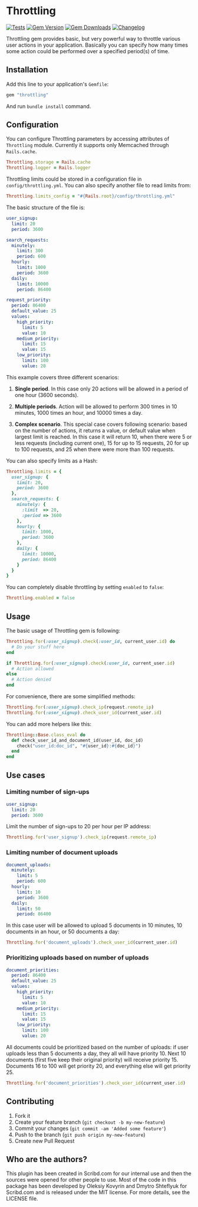 # Throttling

[![Tests](https://github.com/kpumuk/throttling/actions/workflows/tests.yml/badge.svg)](https://github.com/kpumuk/throttling/actions/workflows/test.yml)
[![Gem Version](https://badge.fury.io/rb/throttling.svg)](https://badge.fury.io/rb/throttling)
[![Gem Downloads](https://img.shields.io/gem/dt/throttling.svg)](https://badge.fury.io/rb/throttling)
[![Changelog](https://img.shields.io/badge/Changelog-latest-blue.svg)](https://github.com/kpumuk/throttling/blob/main/CHANGELOG.md)

Throttling gem provides basic, but very powerful way to throttle various user actions in your application. Basically you can specify how many times some action could be performed over a specified period(s) of time.

## Installation

Add this line to your application's `Gemfile`:

```ruby
gem "throttling"
```

And run `bundle install` command.

## Configuration

You can configure Throttling parameters by accessing attributes of `Throttling` module. Currently it supports only Memcached through `Rails.cache`.

```ruby
Throttling.storage = Rails.cache
Throttling.logger = Rails.logger
```

Throttling limits could be stored in a configuration file in `config/throttling.yml`. You can also specify another file to read limits from:

```ruby
Throttling.limits_config = "#{Rails.root}/config/throttling.yml"
```

The basic structure of the file is:

```yaml
user_signup:
  limit: 20
  period: 3600

search_requests:
  minutely:
    limit: 300
    period: 600
  hourly:
    limit: 1000
    period: 3600
  daily:
    limit: 10000
    period: 86400

request_priority:
  period: 86400
  default_value: 25
  values:
    high_priority:
      limit: 5
      value: 10
    medium_priority:
      limit: 15
      value: 15
    low_priority:
      limit: 100
      value: 20
```

This example covers three different scenarios:

1. **Single period**. In this case only 20 actions will be allowed in a period of
   one hour (3600 seconds).

2. **Multiple periods**. Action will be allowed to perform 300 times in 10 minutes,
   1000 times an hour, and 10000 times a day.

3. **Complex scenario**. This special case covers following scenario: based on the number of actions,
   it returns a value, or default value when largest limit is reached. In this
   case it will return 10, when there were 5 or less requests (including current one),
   15 for up to 15 requests, 20 for up to 100 requests, and 25 when there were
   more than 100 requests.

You can also specify limits as a Hash:

```ruby
Throttling.limits = {
  user_signup: {
    limit: 20,
    period: 3600
  },
  search_requests: {
    minutely: {
      :limit  => 20,
      :period => 3600
    },
    hourly: {
      limit: 1000,
      period: 3600
    },
    daily: {
      limit: 10000,
      period: 86400
    }
  }
}
```

You can completely disable throttling by setting `enabled` to `false`:

```ruby
Throttling.enabled = false
```

## Usage

The basic usage of Throttling gem is following:

```ruby
Throttling.for(:user_signup).check(:user_id, current_user.id) do
  # Do your stuff here
end

if Throttling.for(:user_signup).check(:user_id, current_user.id)
  # Action allowed
else
  # Action denied
end
```

For convenience, there are some simplified methods:

```ruby
Throttling.for(:user_signup).check_ip(request.remote_ip)
Throttling.for(:user_signup).check_user_id(current_user.id)
```

You can add more helpers like this:

```ruby
Throttling::Base.class_eval do
  def check_user_id_and_document_id(user_id, doc_id)
    check("user_id:doc_id", "#{user_id}:#{doc_id}")
  end
end
```

## Use cases

### Limiting number of sign-ups

```yaml
user_signup:
  limit: 20
  period: 3600
```

Limit the number of sign-ups to 20 per hour per IP address:

```ruby
Throttling.for('user_signup').check_ip(request.remote_ip)
```

### Limiting number of document uploads

```yaml
document_uploads:
  minutely:
    limit: 5
    period: 600
  hourly:
    limit: 10
    period: 3600
  daily:
    limit: 50
    period: 86400
```

In this case user will be allowed to upload 5 documents in 10 minutes, 10 documents
in an hour, or 50 documents a day:

```ruby
Throttling.for('document_uploads').check_user_id(current_user.id)
```

### Prioritizing uploads based on number of uploads

```yaml
document_priorities:
  period: 86400
  default_value: 25
  values:
    high_priority:
      limit: 5
      value: 10
    medium_priority:
      limit: 15
      value: 15
    low_priority:
      limit: 100
      value: 20
```

All documents could be prioritized based on the number of uploads: if user uploads
less than 5 documents a day, they all will have priority 10. Next 10 documents
(first five keep their original priority) will receive priority 15. Documents
16 to 100 will get priority 20, and everything else will get priority 25.

```ruby
Throttling.for('document_priorities').check_user_id(current_user.id)
```

## Contributing

1. Fork it
2. Create your feature branch (`git checkout -b my-new-feature`)
3. Commit your changes (`git commit -am 'Added some feature'`)
4. Push to the branch (`git push origin my-new-feature`)
5. Create new Pull Request

## Who are the authors?

This plugin has been created in Scribd.com for our internal use and then the sources were opened for other people to use. Most of the code in this package has been developed by Oleksiy Kovyrin and Dmytro Shteflyuk for Scribd.com and is released under the MIT license. For more details, see the LICENSE file.
